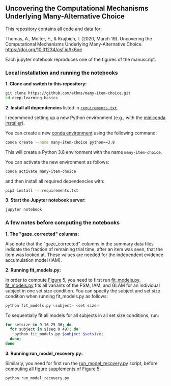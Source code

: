 ## Uncovering the Computational Mechanisms Underlying Many-Alternative Choice

This repository contains all code and data for:

Thomas, A., Molter, F., & Krajbich, I. (2020, March 19). Uncovering the Computational Mechanisms Underlying Many-Alternative Choice. https://doi.org/10.31234/osf.io/tk6qe

Each jupyter notebook reproduces one of the figures of the manuscript. 


### Local installation and running the notebooks

**1. Clone and switch to this repository:**

```bash
git clone https://github.com/athms/many-item-choice.git
cd deep-learning-basics
```

**2. Install all dependencies** listed in [`requirements.txt`](requirements.txt). 

I recommend setting up a new Python environment (e.g., with the [miniconda installer](https://docs.conda.io/en/latest/miniconda.html)). 

You can create a new [conda environment](https://docs.conda.io/projects/conda/en/latest/user-guide/tasks/manage-environments.html) using the following command:

```bash
conda create --name many-item-choice python==3.8
```

This will create a Python 3.8 environment with the name `many-item-choice`.

You can activate the new environment as follows:

```bash
conda activate many-item-choice
```

and then install all required dependencies with: 

```bash
pip3 install -r requirements.txt
```

**3. Start the Jupyter notebook server:**

```bash
jupyter notebook
```

### A few notes before computing the notebooks

**1. The "gaze_corrected" columns:**

Also note that the "gaze_corrected" columns in the summary data files indicate the fraction of remaining trial time, after an item was seen, that the item was looked at. These values are needed for the independent evidence accumulation model (IAM).


**2. Running fit_models.py:**

In order to compute [Figure](Figure-5-6_model-comparison.ipynb) 5, you need to first run [fit_models.py](fit_models.py). [fit_models.py](fit_models.py) fits all variants of the PSM, IAM, and GLAM for an individual subject in one set size condition. You can specify the subject and set size condition when running fit_models.py as follows:

```bash
python fit_models.py <subject> <set size>
```

To sequentially fit all models for all subjects in all set size conditions, run:

```bash
for setsize in 9 16 25 36; do
  for subject in $(seq 0 49); do
    python fit_models.py $subject $setsize;
  done;
done
```

**3. Running run_model_recovery.py:**

Similarly, you need for first run the [run_model_recovery.py](run_model_recovery.py) script, before computing all figure supplements of Figure 5:

```bash
python run_model_recovery.py
```

